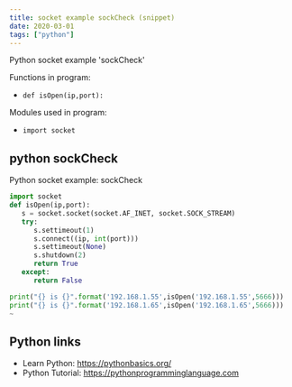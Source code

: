 ```yaml
---
title: socket example sockCheck (snippet)
date: 2020-03-01
tags: ["python"]
---
```

Python socket example 'sockCheck'

Functions in program: 
* `def isOpen(ip,port):`

Modules used in program: 
* `import socket`

## python sockCheck

Python socket example: sockCheck

```python
import socket
def isOpen(ip,port):
   s = socket.socket(socket.AF_INET, socket.SOCK_STREAM)
   try:
      s.settimeout(1)
      s.connect((ip, int(port)))
      s.settimeout(None)
      s.shutdown(2)
      return True
   except:
      return False

print("{} is {}".format('192.168.1.55',isOpen('192.168.1.55',5666)))
print("{} is {}".format('192.168.1.65',isOpen('192.168.1.65',5666)))
~

```

## Python links

- Learn Python: https://pythonbasics.org/
- Python Tutorial: https://pythonprogramminglanguage.com
